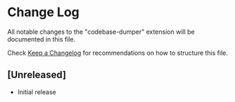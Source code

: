# Change Log

All notable changes to the "codebase-dumper" extension will be documented in this file.

Check [Keep a Changelog](http://keepachangelog.com/) for recommendations on how to structure this file.

## [Unreleased]

- Initial release